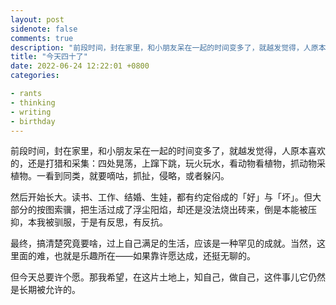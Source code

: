 ```yaml
---
layout: post
sidenote: false
comments: true
description: "前段时间，封在家里，和小朋友呆在一起的时间变多了，就越发觉得，人原本喜欢的，还是打猎和采集：四处晃荡，上蹿下跳，玩火玩水，看动物看植物，抓动物采植物。一看到同类，就要嘀咕，抓扯，侵略，或者躲闪"
title: "今天四十了"
date: 2022-06-24 12:22:01 +0800
categories:

- rants
- thinking
- writing
- birthday
---
```


前段时间，封在家里，和小朋友呆在一起的时间变多了，就越发觉得，人原本喜欢的，还是打猎和采集：四处晃荡，上蹿下跳，玩火玩水，看动物看植物，抓动物采植物。一看到同类，就要嘀咕，抓扯，侵略，或者躲闪。

然后开始长大。读书、工作、结婚、生娃，都有约定俗成的「好」与「坏」。但大部分的按图索骥，把生活过成了浮尘阳焰，却还是没法烧出砖来，倒是本能被压抑，本我被驯服，于是有反思，有反抗。

最终，搞清楚究竟要啥，过上自己满足的生活，应该是一种罕见的成就。当然，这里面的难，也就是乐趣所在——如果靠许愿达成，还挺无聊的。

但今天总要许个愿。那我希望，在这片土地上，知自己，做自己，这件事儿它仍然是长期被允许的。

